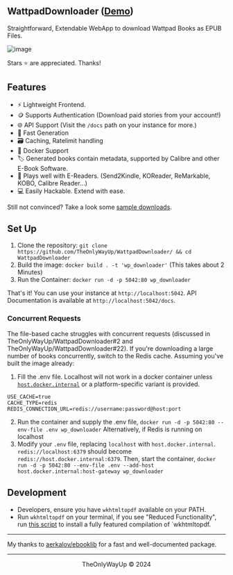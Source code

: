 WattpadDownloader ([Demo](https://wpd.my/))
---
Straightforward, Extendable WebApp to download Wattpad Books as EPUB Files.

![image](https://github.com/user-attachments/assets/b9d87d6b-5302-4561-98b0-d7f95bff9f04)


Stars ⭐ are appreciated. Thanks!

## Features
- ⚡ Lightweight Frontend.
- 🪙 Supports Authentication (Download paid stories from your account!)
- 🌐 API Support (Visit the `/docs` path on your instance for more.)
- 🐇 Fast Generation
- 🗃️ Caching, Ratelimit handling
- 🐳 Docker Support
- 🏷️ Generated books contain metadata, supported by Calibre and other E-Book Software.
- 📖 Plays well with E-Readers. (Send2Kindle, KOReader, ReMarkable, KOBO, Calibre Reader...)
- 💻 Easily Hackable. Extend with ease.

Still not convinced? Take a look some [sample downloads](./samples/).


## Set Up
1. Clone the repository: `git clone https://github.com/TheOnlyWayUp/WattpadDownloader/ && cd WattpadDownloader`
2. Build the image: `docker build . -t 'wp_downloader'` (This takes about 2 Minutes)
3. Run the Container: `docker run -d -p 5042:80 wp_downloader`

That's it! You can use your instance at `http://localhost:5042`. API Documentation is available at `http://localhost:5042/docs`.

### Concurrent Requests
The file-based cache struggles with concurrent requests (discussed in TheOnlyWayUp/WattpadDownloader#2 and TheOnlyWayUp/WattpadDownloader#22). If you're downloading a large number of books concurrently, switch to the Redis cache. Assuming you've built the image already:
1. Fill the .env file. Localhost will not work in a docker container unless [`host.docker.internal`](https://docs.docker.com/desktop/features/networking/#i-want-to-connect-from-a-container-to-a-service-on-the-host) or a platform-specific variant is provided.
```
USE_CACHE=true
CACHE_TYPE=redis
REDIS_CONNECTION_URL=redis://username:password@host:port
```


2. Run the container and supply the .env file, `docker run -d -p 5042:80 --env-file .env wp_downloader`
Alternatively, if Redis is running on localhost
2. Modify your `.env` file, replacing `localhost` with `host.docker.internal`. `redis://localhost:6379` should become `redis://host.docker.internal:6379`. Then, start the container, `docker run -d -p 5042:80 --env-file .env --add-host host.docker.internal:host-gateway wp_downloader`

## Development
- Developers, ensure you have `wkhtmltopdf` available on your PATH. 
- Run `wkhtmltopdf` on your terminal, if you see "Reduced Functionality", run [this script](https://raw.githubusercontent.com/JazzCore/python-pdfkit/b7bf798b946fa5655f8e82f0d80dec6b6b13d414/ci/before-script.sh) to install a fully featured compilation of `wkhtmltopdf.

---

My thanks to [aerkalov/ebooklib](https://github.com/aerkalov/ebooklib) for a fast and well-documented package.

---

<div align="center">
    <p>TheOnlyWayUp © 2024</p>
</div>

